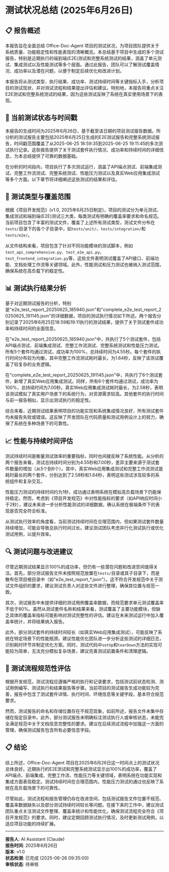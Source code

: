 # 测试状况总结 (2025年6月26日)

## 📋 报告概述

本报告旨在全面总结 Office-Doc-Agent 项目的测试状况，为项目团队提供关于系统质量、功能稳定性和性能表现的清晰概览。本总结基于项目中生成的多个测试报告，特别是近期执行的端到端(E2E)测试和完整系统测试的结果，涵盖了单元测试、集成测试以及性能测试等多个层面。通过此报告，团队可以了解测试覆盖情况、成功率以及潜在问题，以便于制定后续优化和改进计划。

本报告将从测试类型、执行结果、成功率、测试持续时间等关键指标入手，分析项目的测试现状，并对测试流程和结果提出评估和建议。特别地，本报告将重点关注E2E测试和完整系统测试的结果，因为这些测试反映了系统在真实使用场景下的表现。

## 📅 当前测试状态与时间戳

本报告的生成时间为2025年6月26日，基于截至该日期的项目测试报告数据。所分析的测试报告主要包括2025年6月25日生成的E2E测试报告和完整系统测试报告，时间戳范围覆盖了从2025-06-25 18:59:35到2025-06-25 19:11:45的多次测试执行记录。这些报告提供了关于测试套件执行情况、成功率和持续时间的详细信息，为本总结提供了可靠的数据基础。

在分析的时间段内，项目执行了多次测试运行，涵盖了API端点测试、前端集成测试、完整工作流测试、完整系统测试、性能压力测试以及真实Web应用集成测试等多个方面。以下章节将详细阐述这些测试的结果和评估。

## 🧪 测试类型与覆盖范围

根据《项目开发规范》(v1.0, 2025年6月25日制定)，项目的测试分为单元测试、集成测试和端到端(E2E)测试三大类，每类测试有明确的覆盖率要求和命名规范。当前项目包含了丰富的测试文件，覆盖了上述所有测试类型，测试文件分布在`tests/`目录下的各个子目录中，如`tests/unit/`、`tests/integration/`和`tests/e2e/`。

从文件结构来看，项目包含了针对不同功能模块的测试脚本，例如`test_api_comprehensive.py`、`test_e2e_api.py`、`test_frontend_integration.py`等，这些文件表明测试覆盖了API接口、前端功能、文档处理工作流等关键领域。此外，性能测试和压力测试也被纳入测试范围，确保系统在高负载下的稳定性。

## 📊 测试执行结果分析

基于对近期测试报告的分析，特别是"e2e_test_report_20250625_185940.json"和"complete_e2e_test_report_20250625_191145.json"的详细数据，项目的测试执行情况如下所述。两个报告分别记录了2025年6月25日18:59和19:11执行的测试结果，提供了关于测试套件成功率和持续时间的全面信息。

在"e2e_test_report_20250625_185940.json"中，共执行了5个测试套件，包括API端点测试、前端集成测试、完整工作流测试、完整系统测试和性能压力测试。所有5个套件均通过测试，成功率为100%，总持续时间为4.55秒。每个套件的执行时间分布较为均衡，其中完整工作流测试耗时最长，为1.64秒，反映了该测试覆盖了较复杂的业务逻辑。

在"complete_e2e_test_report_20250625_191145.json"中，共执行了6个测试套件，新增了真实Web应用集成测试。同样，所有6个套件均通过测试，成功率为100%，总持续时间为7.00秒。真实Web应用集成测试耗时最长，为2.58秒，表明该测试模拟了真实用户场景下的系统行为，对资源需求较高。其他套件的执行时间与前一报告相似，显示出测试执行的稳定性。

综合来看，近期测试结果表明项目的功能实现和系统集成情况良好，所有测试套件均未报告失败或错误。这反映了开发团队在代码质量和测试用例设计上的努力，确保了系统在多种场景下的可靠性。

## 📈 性能与持续时间评估

测试持续时间是衡量测试效率的重要指标，同时也间接反映了系统性能。从分析的两个报告来看，测试总持续时间分别为4.55秒和7.00秒，差异主要来源于测试套件数量的增加（从5个到6个）。其中，真实Web应用集成测试和完整工作流测试是耗时最长的两个套件，分别达到了2.58秒和1.64秒，表明这些测试涉及较多的系统组件和复杂交互。

性能压力测试的持续时间约为1秒，成功通过表明系统在模拟高负载场景下仍能保持稳定。然而，考虑到《项目开发规范》中对性能指标的要求（如API响应时间小于2秒），建议未来进一步分析性能测试的详细数据，确认系统在极端条件下的表现是否完全符合标准。

从测试执行效率的角度看，当前测试持续时间在合理范围内，但如果测试套件数量持续增加，可能会导致总执行时间过长。建议测试团队考虑并行化测试执行或优化测试用例，以提升效率。

## 🔍 测试问题与改进建议

尽管近期测试结果显示100%的成功率，但仍有一些潜在问题和改进空间值得关注。首先，部分测试报告文件未按照规范放置在`tests/`目录或其子目录下，而是散布在项目根目录中（如"e2e_test_report_*.json"）。这不符合开发规范中关于测试文件组织的要求，建议测试负责人对这些文件进行整理，确保其位置与规范一致。

其次，测试报告中未提供详细的测试用例覆盖率数据，而规范要求单元测试覆盖率不低于80%。虽然从测试套件名称和结果来看，测试覆盖了主要功能模块，但缺乏具体的覆盖率指标可能影响对测试完整性的评估。建议在未来测试运行中加入覆盖率统计，并将结果纳入报告。

此外，部分测试套件的持续时间较长（如真实Web应用集成测试），可能反映了系统在特定场景下的性能瓶颈。建议性能优化团队进一步分析这些测试的详细日志，识别耗时环节并制定优化方案。同时，测试代码中`setUp`和`tearDown`方法的实现可能较为简单，无法充分模拟复杂场景，建议完善测试前置条件和清理逻辑。

## 📖 测试流程规范性评估

根据开发规范，测试流程应遵循严格的执行和记录要求，包括测试前状态检测、测试用例编写、测试执行和结果报告等步骤。当前项目的测试报告生成功能较为完善，报告中包含了测试套件详情、执行时间、环境信息等关键字段，基本符合规范要求。

然而，测试报告的命名和存储位置存在不规范现象，如前所述，报告文件未集中存储在指定目录中。此外，部分测试报告未明确标注测试执行人或审核状态，未能完全满足规范中关于文档信息完整性的要求。建议在后续测试流程中加强这一方面的管理，确保测试报告包含所有必要信息字段。

## 📋 结论

综上所述，Office-Doc-Agent 项目在2025年6月26日这一时间点上的测试状况总体良好。近期执行的E2E测试和完整系统测试显示出100%的成功率，覆盖了API端点、前端集成、完整工作流、性能压力等关键领域，表明系统在功能实现和集成方面表现稳定。测试持续时间在合理范围内，性能压力测试的通过也反映了系统在高负载场景下的可靠性。

尽管如此，测试流程和报告管理仍存在改进空间，包括测试报告文件位置不规范、覆盖率数据缺失以及部分测试持续时间较长等问题。在接下来的工作中，建议测试团队重点关注测试文件整理、覆盖率统计和性能优化，确保测试流程完全符合《项目开发规范》的要求。同时，建议定期回顾测试执行情况，及时更新测试用例，以适应项目功能的持续扩展。

---
**报告人**: AI Assistant (Claude)  
**报告时间**: 2025年6月26日  
**版本**: v1.0  
**状态检测**: 已完成 (2025-06-26 09:35:00)  
**审核状态**: 待审核
